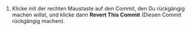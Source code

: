 1. Klicke mit der rechten Maustaste auf den Commit, den Du rückgängig machen willst, und klicke dann **Revert This Commit** (Diesen Commit rückgängig machen).